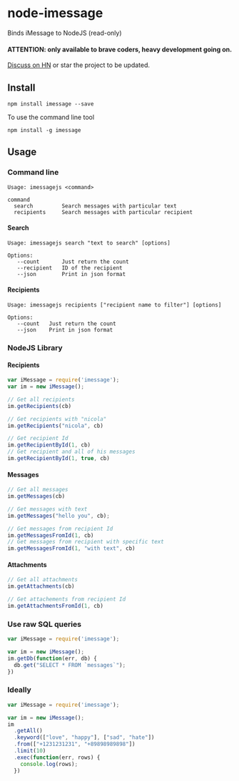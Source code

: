 # node-imessage

Binds iMessage to NodeJS (read-only)

#### ATTENTION: only available to brave coders, heavy development going on.

[Discuss on HN](https://news.ycombinator.com/item?id=8589152) or star the project to be updated.

## Install

```
npm install imessage --save
```

To use the command line tool

```
npm install -g imessage
```

## Usage

### Command line

```
Usage: imessagejs <command>

command     
  search         Search messages with particular text
  recipients     Search messages with particular recipient
```

#### Search

```
Usage: imessagejs search "text to search" [options]

Options:
   --count       Just return the count
   --recipient   ID of the recipient
   --json        Print in json format
```

#### Recipients

```
Usage: imessagejs recipients ["recipient name to filter"] [options]

Options:
   --count   Just return the count
   --json    Print in json format
```

### NodeJS Library

#### Recipients

```javascript
var iMessage = require('imessage');
var im = new iMessage();

// Get all recipients
im.getRecipients(cb)

// Get recipients with "nicola"
im.getRecipients("nicola", cb)

// Get recipient Id
im.getRecipientById(1, cb)
// Get recipient and all of his messages
im.getRecipientById(1, true, cb)
```

#### Messages

```javascript
// Get all messages
im.getMessages(cb)

// Get messages with text
im.getMessages("hello you", cb);

// Get messages from recipient Id
im.getMessagesFromId(1, cb)
// Get messages from recipient with specific text
im.getMessagesFromId(1, "with text", cb)
```

#### Attachments

```javascript
// Get all attachments
im.getAttachments(cb)

// Get attachements from recipient Id
im.getAttachmentsFromId(1, cb)
```

### Use raw SQL queries

```javascript
var iMessage = require('imessage');

var im = new iMessage();
im.getDb(function(err, db) {
  db.get("SELECT * FROM `messages`");
})
```

### Ideally

```javascript
var iMessage = require('imessage');

var im = new iMessage();
im
  .getAll()
  .keyword(["love", "happy"], ["sad", "hate"])
  .from(["+1231231231", "+89898989898"])
  .limit(10)
  .exec(function(err, rows) {
    console.log(rows);
  })
```
